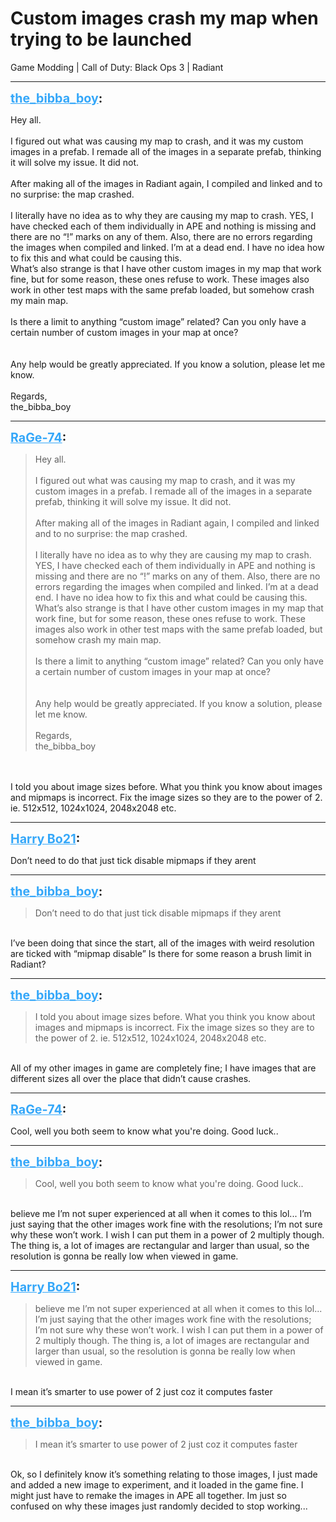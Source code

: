 # Custom images crash my map when trying to be launched
Game Modding | Call of Duty: Black Ops 3 | Radiant

---
<strong style="font-size: 1.4em;"><span style="text-decoration: underline;text-decoration-color: #34a7f9;"><span style="color:#34a7f9;">the_bibba_boy</span></span>:</strong>

<p>Hey all.<br /><br />I figured out what was causing my map to crash, and it was my custom images in a prefab. I remade all of the images in a separate prefab, thinking it will solve my issue. It did not.<br /><br />After making all of the images in Radiant again, I compiled and linked and to no surprise: the map crashed.<br /><br />I literally have no idea as to why they are causing my map to crash. YES, I have checked each of them individually in APE and nothing is missing and there are no “!” marks on any of them. Also, there are no errors regarding the images when compiled and linked. I’m at a dead end. I have no idea how to fix this and what could be causing this.<br />What’s also strange is that I have other custom images in my map that work fine, but for some reason, these ones refuse to work. These images also work in other test maps with the same prefab loaded, but somehow crash my main map.<br /><br />Is there a limit to anything “custom image” related? Can you only have a certain number of custom images in your map at once?<br /><br /><br />Any help would be greatly appreciated. If you know a solution, please let me know.<br /><br />Regards,<br />the_bibba_boy</p>

---
<strong style="font-size: 1.4em;"><span style="text-decoration: underline;text-decoration-color: #34a7f9;"><span style="color:#34a7f9;">RaGe-74</span></span>:</strong>

<p><blockquote>Hey all.<br /><br />I figured out what was causing my map to crash, and it was my custom images in a prefab. I remade all of the images in a separate prefab, thinking it will solve my issue. It did not.<br /><br />After making all of the images in Radiant again, I compiled and linked and to no surprise: the map crashed.<br /><br />I literally have no idea as to why they are causing my map to crash. YES, I have checked each of them individually in APE and nothing is missing and there are no “!” marks on any of them. Also, there are no errors regarding the images when compiled and linked. I’m at a dead end. I have no idea how to fix this and what could be causing this.<br />What’s also strange is that I have other custom images in my map that work fine, but for some reason, these ones refuse to work. These images also work in other test maps with the same prefab loaded, but somehow crash my main map.<br /><br />Is there a limit to anything “custom image” related? Can you only have a certain number of custom images in your map at once?<br /><br /><br />Any help would be greatly appreciated. If you know a solution, please let me know.<br /><br />Regards,<br />the_bibba_boy<br /></blockquote><br /><br />I told you about image sizes before. What you think you know about images and mipmaps is incorrect. Fix the image sizes so they are to the power of 2.  ie. 512x512, 1024x1024, 2048x2048 etc.</p>

---
<strong style="font-size: 1.4em;"><span style="text-decoration: underline;text-decoration-color: #34a7f9;"><span style="color:#34a7f9;">Harry Bo21</span></span>:</strong>

<p>Don’t need to do that just tick disable mipmaps if they arent</p>

---
<strong style="font-size: 1.4em;"><span style="text-decoration: underline;text-decoration-color: #34a7f9;"><span style="color:#34a7f9;">the_bibba_boy</span></span>:</strong>

<p><blockquote>Don’t need to do that just tick disable mipmaps if they arent<br /></blockquote><br />I’ve been doing that since the start, all of the images with weird resolution are ticked with “mipmap disable” Is there for some reason a brush limit in Radiant?</p>

---
<strong style="font-size: 1.4em;"><span style="text-decoration: underline;text-decoration-color: #34a7f9;"><span style="color:#34a7f9;">the_bibba_boy</span></span>:</strong>

<p><blockquote>I told you about image sizes before. What you think you know about images and mipmaps is incorrect. Fix the image sizes so they are to the power of 2.  ie. 512x512, 1024x1024, 2048x2048 etc.<br /></blockquote><br />All of my other images in game are completely fine; I have images that are different sizes all over the place that didn’t cause crashes.</p>

---
<strong style="font-size: 1.4em;"><span style="text-decoration: underline;text-decoration-color: #34a7f9;"><span style="color:#34a7f9;">RaGe-74</span></span>:</strong>

<p>Cool, well you both seem to know what you&#39;re doing. Good luck..</p>

---
<strong style="font-size: 1.4em;"><span style="text-decoration: underline;text-decoration-color: #34a7f9;"><span style="color:#34a7f9;">the_bibba_boy</span></span>:</strong>

<p><blockquote>Cool, well you both seem to know what you&#39;re doing. Good luck..<br /></blockquote><br />believe me I’m not super experienced at all when it comes to this lol... I’m just saying that the other images work fine with the resolutions; I’m not sure why these won’t work. I wish I can put them in a power of 2 multiply though. The thing is, a lot of images are rectangular and larger than usual, so the resolution is gonna be really low when viewed in game.</p>

---
<strong style="font-size: 1.4em;"><span style="text-decoration: underline;text-decoration-color: #34a7f9;"><span style="color:#34a7f9;">Harry Bo21</span></span>:</strong>

<p><blockquote>believe me I’m not super experienced at all when it comes to this lol... I’m just saying that the other images work fine with the resolutions; I’m not sure why these won’t work. I wish I can put them in a power of 2 multiply though. The thing is, a lot of images are rectangular and larger than usual, so the resolution is gonna be really low when viewed in game.<br /></blockquote><br />I mean it’s smarter to use power of 2 just coz it computes faster</p>

---
<strong style="font-size: 1.4em;"><span style="text-decoration: underline;text-decoration-color: #34a7f9;"><span style="color:#34a7f9;">the_bibba_boy</span></span>:</strong>

<p><blockquote>I mean it’s smarter to use power of 2 just coz it computes faster<br /></blockquote><br />Ok, so I definitely know it’s something relating to those images, I just made and added a new image to experiment, and it loaded in the game fine. I might just have to remake the images in APE all together. Im just so confused on why these images just randomly decided to stop working...</p>

